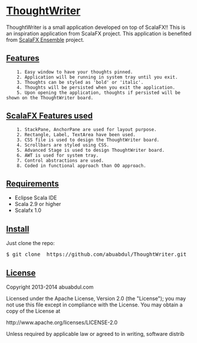 <h1 id="thoughtwriter"><a href="#thoughtwriter" class="anchor">ThoughtWriter</a></h1>

<p>ThoughtWriter is a small application developed on top of ScalaFX!! This is an inspiration application from ScalaFX project. This application is benefited from <a href="https://github.com/scalafx/Scalafx-ensemble">ScalaFX Ensemble</a> project.</p>

<h2 id="features"><a href="#features" class="anchor">Features</a></h2>

<pre class="perl"><code>    <span class="number">1</span>. Easy window to have your thoughts pinned.
    <span class="number">2</span>. Application will be running in <span class="keyword">system</span> tray <span class="keyword">until</span> you <span class="keyword">exit</span>.
    <span class="number">3</span>. Thoughts can be styled as <span class="string">'bold'</span> <span class="keyword">or</span> <span class="string">'italic'</span>.
    <span class="number">4</span>. Thoughts will be persisted <span class="keyword">when</span> you <span class="keyword">exit</span> the application.
    <span class="number">5</span>. Upon opening the application, thoughts <span class="keyword">if</span> persisted will be shown on the ThoughtWriter board.
</code></pre>

<h2 id="scalafx-features-used"><a href="#scalafx-features-used" class="anchor">ScalaFX Features used</a></h2>

<pre class="cs"><code>    <span class="number">1.</span> StackPane, AnchorPane are used <span class="keyword">for</span> layout purpose.
    <span class="number">2.</span> Rectangle, Label, TextArea have been used.
    <span class="number">3.</span> CSS file <span class="keyword">is</span> used to design the ThoughtWriter board.
    <span class="number">4.</span> Scrollbars are styled <span class="keyword">using</span> CSS.
    <span class="number">5.</span> Advanced Stage <span class="keyword">is</span> used to design ThoughtWriter board.
    <span class="number">6.</span> AWT <span class="keyword">is</span> used <span class="keyword">for</span> system tray.
    <span class="number">7.</span> Control abstractions are used.
    <span class="number">8.</span> Coded <span class="keyword">in</span> functional approach than OO approach.
</code></pre>

<h2 id="requirements"><a href="#requirements" class="anchor">Requirements</a></h2>

<ul>
<li>Eclipse Scala IDE</li>
<li>Scala 2.9 or higher</li>
<li>Scalafx 1.0</li>
</ul>


<h2 id="install"><a href="#install" class="anchor">Install</a></h2>

<p>Just clone the repo:</p>

<pre class="no-highlight">$ git clone  https://github.com/abuabdul/ThoughtWriter.git</pre>


<h2 id="license"><a href="#license" class="anchor">License</a></h2>

<p>Copyright 2013-2014 abuabdul.com</p>

<p>Licensed under the Apache License, Version 2.0 (the "License");
you may not use this file except in compliance with the License.
You may obtain a copy of the License at</p>

<p> http://www.apache.org/licenses/LICENSE-2.0</p>

<p>Unless required by applicable law or agreed to in writing, software
distrib
